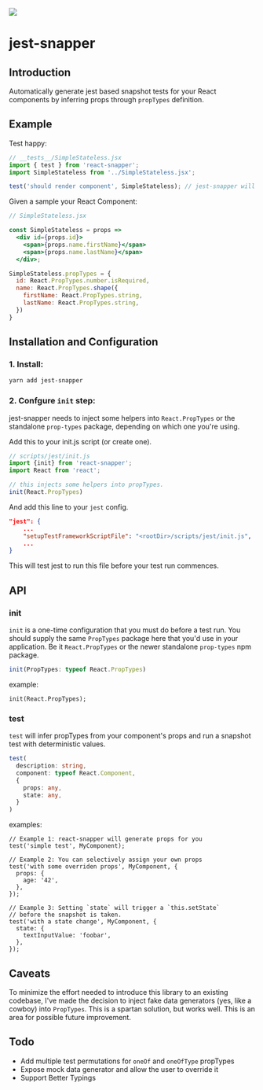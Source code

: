 ![](https://circleci.com/gh/nadeesha/jest-snapper.svg?style=shield&circle-token=:circle-token)

# jest-snapper

## Introduction

Automatically generate jest based snapshot tests for your React components by inferring props through `propTypes` definition.

## Example

Test happy:
```js
// __tests__/SimpleStateless.jsx
import { test } from 'react-snapper';
import SimpleStateless from '../SimpleStateless.jsx';

test('should render component', SimpleStateless); // jest-snapper will do  a snapshot test with auto-generated values for props.
```

Given a sample  your React Component:
```jsx
// SimpleStateless.jsx

const SimpleStateless = props =>
  <div id={props.id}>
    <span>{props.name.firstName}</span>
    <span>{props.name.lastName}</span>
  </div>;

SimpleStateless.propTypes = {
  id: React.PropTypes.number.isRequired,
  name: React.PropTypes.shape({
    firstName: React.PropTypes.string,
    lastName: React.PropTypes.string,
  })
}
```

## Installation and Configuration

### 1. Install:
```bash
yarn add jest-snapper
```

### 2. Confgure `init` step:
jest-snapper needs to inject some helpers into `React.PropTypes` or the standalone `prop-types` package, depending on which one you're using.

Add this to your init.js script (or create one).
```js
// scripts/jest/init.js
import {init} from 'react-snapper';
import React from 'react';

// this injects some helpers into propTypes.
init(React.PropTypes)
```

And add this line to your `jest` config.
```json
"jest": {
    ...
    "setupTestFrameworkScriptFile": "<rootDir>/scripts/jest/init.js",
    ...
}
```
This will test jest to run this file before your test run commences.

## API
### init
`init` is a one-time configuration that you must do before a test run. You should supply the same `PropTypes` package here that you'd use in your application. Be it `React.PropTypes` or the newer standalone `prop-types` npm package.
```ts
init(PropTypes: typeof React.PropTypes)
```
example:
```
init(React.PropTypes);
```
### test
`test` will infer propTypes from your component's props and run a snapshot test with deterministic values.
```ts
test(
  description: string,
  component: typeof React.Component,
  {
	props: any,
	state: any,
  }
)
```
examples:
```
// Example 1: react-snapper will generate props for you
test('simple test', MyComponent);

// Example 2: You can selectively assign your own props
test('with some overriden props', MyComponent, { 
  props: {
    age: '42',
  },
});

// Example 3: Setting `state` will trigger a `this.setState`
// before the snapshot is taken.
test('with a state change', MyComponent, {
  state: {
	textInputValue: 'foobar',
  },
});
```

## Caveats
To minimize the effort needed to introduce this library to an existing codebase, I've made the decision to inject fake data generators (yes, like a cowboy) into `PropTypes`. This is a spartan solution, but works well. This is an area for possible future improvement.

## Todo
- Add multiple test permutations for `oneOf` and `oneOfType` propTypes
- Expose mock data generator and allow the user to override it
- Support Better Typings